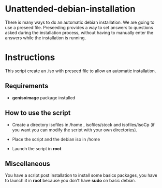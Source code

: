 # Unattended-debian-installation
There is many ways to do an automatic debian installation. We are going to use a preseed file.  Preseeding provides a way to set answers to questions asked during the installation process, without having to manually enter the answers while the installation is running.



# Instructions
This script create an .iso with preseed file to allow an automatic installation.



## Requirements

* **genisoimage** package installed



## How to use the script

* Create a directory isofiles in /home , isofiles/stock and isofiles/isoCp (if you want you can modify the script with your own directories).

* Place the script and the debian iso in /home
* Launch the script in **root** 

## Miscellaneous

You have a script post installation to install some basics packages, you have to launch it in **root** because you don't have **sudo** on basic debian.
